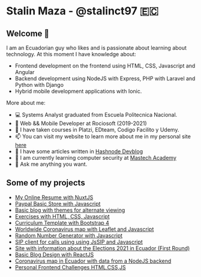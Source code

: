 # Stalin Maza - @stalinct97 🇪🇨
 
## Welcome 👋

I am an Ecuadorian guy who likes and is passionate about learning about technology.
At this moment I have knowledge about:
- Frontend development on the frontend using HTML, CSS, Javascript and Angular 
- Backend development using NodeJS with Express, PHP with Laravel and Python with Django
- Hybrid mobile development applications with Ionic.

More about me:
- 💻 Systems Analyst graduated from Escuela Politecnica Nacional.
- 🏢 Web && Mobile Developer at Rociosoft (2019-2021)
- 🚀 I have taken courses in Platzi, EDteam, Codigo Facilito y Udemy.
- 📫 You can visit my website to learn more about me in my personal site [here](https://www.stalinmaza.com)
- 📰 I have some articles written in [Hashnode Devblog](https://stalinmaza97.hashnode.dev)
- 🌱 I am currently learning computer security at [Mastech Academy](https://educa.mastech.academy)
- 💬 Ask me anything you want.

## Some of my projects

- [My Online Resume with NuxtJS](https://stalinmazaresume.netlify.app)
- [Paypal Basic Store with Javascript](https://stalintiendapaypal97epn.netlify.app)
- [Basic blog with themes for alternate viewing](https://top-news-stalin-sm-maza.netlify.app)
- [Exercises with HTML, CSS, Javascript](https://stalinmazapj97techjs.netlify.app)
- [Curriculum Template with Bootstrap 4](https://sm-dev-cv97.netlify.app)
- [Worldwide Coronavirus map with Leaflet and Javascript](https://corona-sm-2019-app.netlify.app)
- [Random Number Generator with Javascript](https://generador-sm-97.netlify.app)
- [SIP client for calls using using JsSIP and Javascript](https://sipbx-tech97-ng.netlify.app)
- [Site with information about the Elections 2021 in Ecuador (First Round)](https://elecciones2021ec.netlify.app/elecciones)
- [Basic Blog Design with ReactJS](https://reactcms-design97.netlify.app/blog)
- [Coronavirus map in Ecuador with data from a NodeJS backend](https://coronavirus-ec-sm-2019.netlify.app)
- [Personal Frontend Challenges HTML,CSS,JS](https://retos-frontend-smdev.netlify.app)
<!--
**StalinMazaEpn/StalinMazaEpn** is a ✨ _special_ ✨ repository because its `README.md` (this file) appears on your GitHub profile.

Here are some ideas to get you started:

- 🔭 I’m currently working on ...
- 🌱 I’m currently learning ...
- 👯 I’m looking to collaborate on ...
- 🤔 I’m looking for help with ...
- 💬 Ask me about ...
- 📫 How to reach me: ...
- 😄 Pronouns: ...
- ⚡ Fun fact: ...
-->
